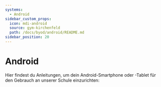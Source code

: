 ```yaml
---
systems:
  - Android
sidebar_custom_props:
  icon: mdi-android
  source: gym-kirchenfeld
  path: /docs/byod/android/README.md
sidebar_position: 20
---
```


# Android



Hier findest du Anleitungen, um dein Android-Smartphone oder -Tablet für den Gebrauch an unserer Schule einzurichten:

<Features/>
